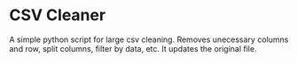 # CSV Cleaner

A simple python script for large csv cleaning. Removes unecessary columns and row, split columns, filter by data, etc.
It updates the original file.
